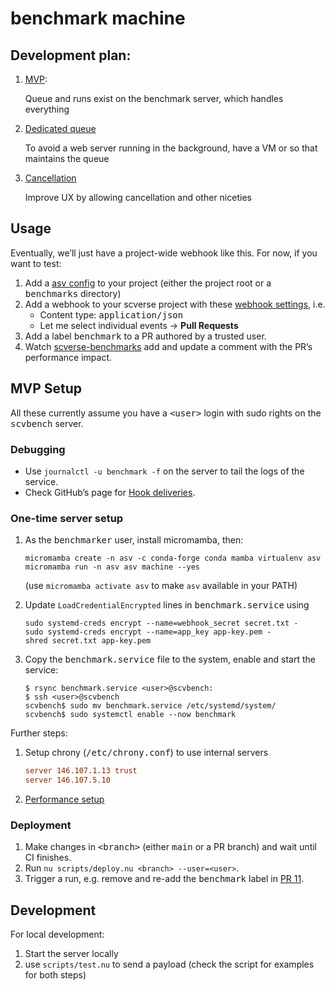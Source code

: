 # benchmark machine

## Development plan:

1. [MVP](https://github.com/scverse/benchmark/milestone/1):

   Queue and runs exist on the benchmark server, which handles everything

2. [Dedicated queue](https://github.com/scverse/benchmark/milestone/2)

   To avoid a web server running in the background, have a VM or so that maintains the queue

3. [Cancellation](https://github.com/scverse/benchmark/milestone/3)

   Improve UX by allowing cancellation and other niceties

## Usage

Eventually, we’ll just have a project-wide webhook like this. For now, if you want to test:

1. Add a [asv config][] to your project (either the project root or a <samp>benchmarks</samp> directory)
2. Add a webhook to your scverse project with these [webhook settings][], i.e.
   - Content type: <samp>application/json</samp>
   - Let me select individual events → **Pull Requests**
3. Add a label <kbd>benchmark</kbd> to a PR authored by a trusted user.
4. Watch [scverse-benchmarks][] add and update a comment with the PR’s performance impact.

[asv config]: https://asv.readthedocs.io/en/v0.6.1/using.html
[webhook settings]: https://github.com/scverse/benchmark/settings/hooks/464592128
[scverse-benchmarks]: https://github.com/apps/scverse-benchmark

## MVP Setup

All these currently assume you have a <samp>&lt;user></samp> login with sudo rights on the <samp>scvbench</samp> server.

### Debugging

- Use `journalctl -u benchmark -f` on the server to tail the logs of the service.
- Check GitHub’s page for [Hook deliveries][].

[Hook deliveries]: https://github.com/scverse/benchmark/settings/hooks/464592128?tab=deliveries

### One-time server setup
1. As the <samp>benchmarker</samp> user, install micromamba, then:

   ```shell
   micromamba create -n asv -c conda-forge conda mamba virtualenv asv
   micromamba run -n asv asv machine --yes
   ```

   (use `micromamba activate asv` to make `asv` available in your PATH)

2. Update `LoadCredentialEncrypted` lines in <samp>benchmark.service</samp> using

   ```shell
   sudo systemd-creds encrypt --name=webhook_secret secret.txt -
   sudo systemd-creds encrypt --name=app_key app-key.pem -
   shred secret.txt app-key.pem
   ```

3. Copy the <samp>benchmark.service</samp> file to the system, enable and start the service:

   ```console
   $ rsync benchmark.service <user>@scvbench:
   $ ssh <user>@scvbench
   scvbench$ sudo mv benchmark.service /etc/systemd/system/
   scvbench$ sudo systemctl enable --now benchmark
   ```

Further steps:
1. Setup chrony (<samp>/etc/chrony.conf</samp>) to use internal servers

   ```ini
   server 146.107.1.13 trust
   server 146.107.5.10
   ```

2. [Performance setup](https://github.com/scverse/benchmark/issues/1)

### Deployment
1. Make changes in <samp>&lt;branch></samp> (either <samp>main</samp> or a PR branch) and wait until CI finishes.
2. Run `nu scripts/deploy.nu <branch> --user=<user>`.
3. Trigger a run,
   e.g. remove and re-add the <kbd>benchmark</kbd> label in [PR 11][].

[PR 11]: https://github.com/scverse/benchmark/pull/11

## Development

For local development:

1. Start the server locally
2. use `scripts/test.nu` to send a payload (check the script for examples for both steps)
